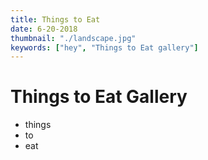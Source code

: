 ```yaml
---
title: Things to Eat
date: 6-20-2018
thumbnail: "./landscape.jpg"
keywords: ["hey", "Things to Eat gallery"]
---
```


# Things to Eat Gallery

* things
* to
* eat